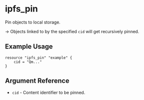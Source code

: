 # ipfs_pin

Pin objects to local storage.

-> Objects linked to by the specified `cid` will get recursively pinned.

## Example Usage

```hcl
resource "ipfs_pin" "example" {
    cid = "Qm..."
}
```

## Argument Reference

* `cid` - Content identifier to be pinned.
